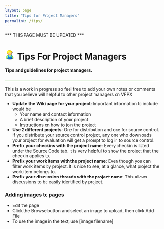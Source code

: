 ```yaml
---
layout: page
title: "Tips for Project Managers"
permalink: /tips/
---
```


*** THIS PAGE MUST BE UPDATED ***

# ![worker.png](worker.png) Tips For Project Managers

**Tips and guidelines for project managers.**  

![](hr-g.png)  

This is a work in progress so feel free to add your own notes or comments that you believe will helpful to other project managers on VFPX

*   **Update the Wiki page for your project**: Important information to include would be
    *   Your name and contact information
    *   A brief description of your project
    *   Instructions on how to join the project
*   **Use 2 different projects**: One for distribution and one for source control. If you distribute your source control project, any one who downloads your project for evaluation will get a prompt to log in to source control.
*   **Prefix your checkins with the project name**: Every checkin is listed under the Source Code tab. It is very helpful to show the project that the checkin applies to.
*   **Prefix your work items with the project name**: Even though you can filter work items by project. It is nice to see, at a glance, what project the work item belongs to.
*   **Prefix your discussion threads with the project name**: This allows discussions to be easily identified by project.

### Adding images to pages

*   Edit the page
*   Click the Browse button and select an image to upload, then click Add File
*   To use the image in the text, use [image:filename]
